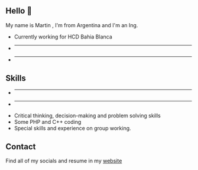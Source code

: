 

## Hello 👋

My name is Martin , I'm from Argentina and I'm an Ing. 

* Currently working for HCD Bahia Blanca
* -------
* ------------------

## Skills

* ----------
* -----------
* Critical thinking, decision-making and problem solving skills
* Some PHP and C++ coding
* Special skills and experience on group working.

## Contact

Find all of my socials and resume in my [website](https://www.martinpeccin.com)